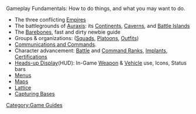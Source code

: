 Gameplay Fundamentals: How to do things, and what you may want to do.

- The three conflicting [Empires](../terminology/Empires.md)
- The battlegrounds of [Auraxis](../locations/Auraxis.md): its
  [Continents](../locations/Continent.md), [Caverns](../locations/Caverns.md),
  and [Battle Islands](../locations/Battle_Islands.md)
- The [Barebones](Barebones.md), fast and dirty newbie guide
- Groups & organizations: ([Squads](../terminology/Squad.md),
  [Platoons](../terminology/Platoon.md), [Outfits](../terminology/Outfit.md))
- [Communications and Commands](../commands/In-Game_Commands.md).
- Character advancement: [Battle](../terminology/Battle_Rank.md) and [Command
  Ranks](../terminology/Command_Rank.md), [Implants](../implants/Implants.md),
  [Certifications](../certifications/Certifications.md)
- [Heads-up Display](Heads-up_Display.md)(HUD): In-Game
  [Weapon](../weapons/Weapon.md) & [Vehicle](../vehicles/Vehicle.md) use,
  Icons, Status bars
- [Menus](Menu.md)
- [Maps](../terminology/Map.md)
- [Lattice](../terminology/Lattice.md)
- [Capturing Bases](Capturing_Bases.md)

[Category:Game Guides](Category:Game_Guides.md)
